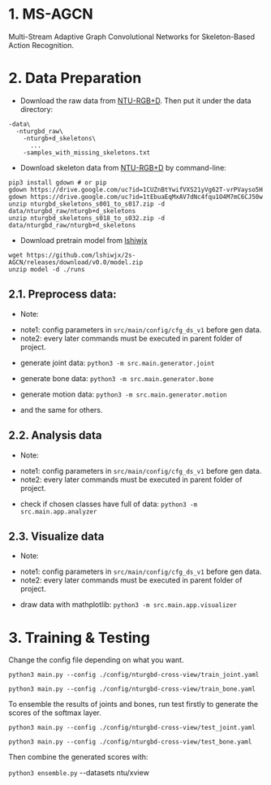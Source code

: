 # 1. MS-AGCN
Multi-Stream Adaptive Graph Convolutional Networks for Skeleton-Based Action Recognition.

# 2. Data Preparation

- Download the raw data from [NTU-RGB+D](https://github.com/shahroudy/NTURGB-D). Then put it under the data directory:

```
-data\
  -nturgbd_raw\  
    -nturgb+d_skeletons\
      ...
    -samples_with_missing_skeletons.txt
```

[https://github.com/shahroudy/NTURGB-D]: NTU-RGB+D


- Download skeleton data from [NTU-RGB+D](https://github.com/shahroudy/NTURGB-D) by command-line:

```
pip3 install gdown # or pip
gdown https://drive.google.com/uc?id=1CUZnBtYwifVXS21yVg62T-vrPVayso5H
gdown https://drive.google.com/uc?id=1tEbuaEqMxAV7dNc4fqu1O4M7mC6CJ50w
unzip nturgbd_skeletons_s001_to_s017.zip -d data/nturgbd_raw/nturgb+d_skeletons
unzip nturgbd_skeletons_s018_to_s032.zip -d data/nturgbd_raw/nturgb+d_skeletons
```

- Download pretrain model from [lshiwjx](https://github.com/lshiwjx)

```
wget https://github.com/lshiwjx/2s-AGCN/releases/download/v0.0/model.zip
unzip model -d ./runs
```
## 2.1. Preprocess data:

* Note: 
+ note1: config parameters in `src/main/config/cfg_ds_v1` before gen data.
+ note2: every later commands must be executed in parent folder of project.

- generate joint data:          `python3 -m src.main.generator.joint`

- generate bone data:           `python3 -m src.main.generator.bone`
    
- generate motion data:          `python3 -m src.main.generator.motion`

- and the same for others.


## 2.2. Analysis data

* Note: 
+ note1: config parameters in `src/main/config/cfg_ds_v1` before gen data.
+ note2: every later commands must be executed in parent folder of project.

- check if chosen classes have full of data: `python3 -m src.main.app.analyzer`
## 2.3. Visualize data

* Note: 
+ note1: config parameters in `src/main/config/cfg_ds_v1` before gen data.
+ note2: every later commands must be executed in parent folder of project.

- draw data with mathplotlib: `python3 -m src.main.app.visualizer`

# 3. Training & Testing

Change the config file depending on what you want.


  `python3 main.py --config ./config/nturgbd-cross-view/train_joint.yaml`

  `python3 main.py --config ./config/nturgbd-cross-view/train_bone.yaml`

To ensemble the results of joints and bones, run test firstly to generate the scores of the softmax layer. 

  `python3 main.py --config ./config/nturgbd-cross-view/test_joint.yaml`

  `python3 main.py --config ./config/nturgbd-cross-view/test_bone.yaml`

Then combine the generated scores with: 

  `python3 ensemble.py` --datasets ntu/xview
